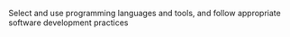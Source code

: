 Select and use programming languages and tools, and follow appropriate software development practices
